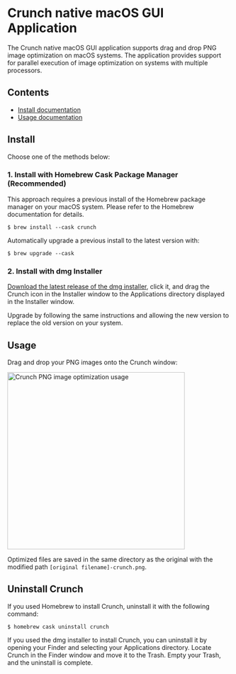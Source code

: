 # Crunch native macOS GUI Application

The Crunch native macOS GUI application supports drag and drop PNG image optimization on macOS systems.  The application provides support for parallel execution of image optimization on systems with multiple processors.  

## Contents

- [Install documentation](#install)
- [Usage documentation](#usage)

## Install

Choose one of the methods below:

### 1. Install with Homebrew Cask Package Manager (Recommended)

This approach requires a previous install of the Homebrew package manager on your macOS system. Please refer to the Homebrew documentation for details.

```
$ brew install --cask crunch
```

Automatically upgrade a previous install to the latest version with:

```
$ brew upgrade --cask
```

### 2. Install with dmg Installer

[Download the latest release of the dmg installer](https://github.com/chrissimpkins/Crunch/releases/latest), click it, and drag the Crunch icon in the Installer window to the Applications directory displayed in the Installer window.

Upgrade by following the same instructions and allowing the new version to replace the old version on your system.

## Usage

Drag and drop your PNG images onto the Crunch window:

<img src="https://github.com/chrissimpkins/Crunch/raw/master/img/crunch-ss-2.gif" alt="Crunch PNG image optimization usage" width="400">

Optimized files are saved in the same directory as the original with the modified path `[original filename]-crunch.png`.

## Uninstall Crunch

If you used Homebrew to install Crunch, uninstall it with the following command:

```
$ homebrew cask uninstall crunch
```

If you used the dmg installer to install Crunch, you can uninstall it by opening your Finder and selecting your Applications directory.  Locate Crunch in the Finder window and move it to the Trash.  Empty your Trash, and the uninstall is complete.
